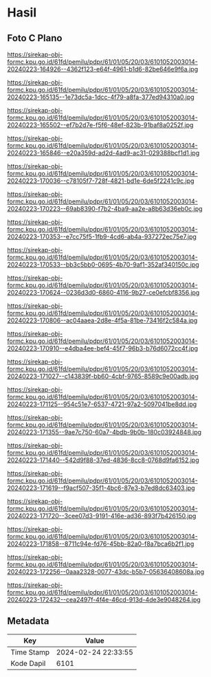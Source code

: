 # Hasil

## Foto C Plano

https://sirekap-obj-formc.kpu.go.id/61fd/pemilu/pdpr/61/01/05/20/03/6101052003014-20240223-164926--4362f123-e64f-4961-b1d6-82be646e9f6a.jpg

https://sirekap-obj-formc.kpu.go.id/61fd/pemilu/pdpr/61/01/05/20/03/6101052003014-20240223-165135--1e73dc5a-1dcc-4f79-a8fa-377ed94310a0.jpg

https://sirekap-obj-formc.kpu.go.id/61fd/pemilu/pdpr/61/01/05/20/03/6101052003014-20240223-165502--ef7b2d7e-f5f6-48ef-823b-91baf8a0252f.jpg

https://sirekap-obj-formc.kpu.go.id/61fd/pemilu/pdpr/61/01/05/20/03/6101052003014-20240223-165846--e20a359d-ad2d-4ad9-ac31-029388bcf1d1.jpg

https://sirekap-obj-formc.kpu.go.id/61fd/pemilu/pdpr/61/01/05/20/03/6101052003014-20240223-170036--c78105f7-728f-4821-bd1e-6de5f2241c9c.jpg

https://sirekap-obj-formc.kpu.go.id/61fd/pemilu/pdpr/61/01/05/20/03/6101052003014-20240223-170223--69ab8390-f7b2-4ba9-aa2e-a8b63d36eb0c.jpg

https://sirekap-obj-formc.kpu.go.id/61fd/pemilu/pdpr/61/01/05/20/03/6101052003014-20240223-170353--e7cc75f5-1fb9-4cd6-ab4a-937272ec75e7.jpg

https://sirekap-obj-formc.kpu.go.id/61fd/pemilu/pdpr/61/01/05/20/03/6101052003014-20240223-170533--bb3c5bb0-0695-4b70-9af1-352af340150c.jpg

https://sirekap-obj-formc.kpu.go.id/61fd/pemilu/pdpr/61/01/05/20/03/6101052003014-20240223-170624--0236d3d0-6860-4116-9b27-ce0efcbf8356.jpg

https://sirekap-obj-formc.kpu.go.id/61fd/pemilu/pdpr/61/01/05/20/03/6101052003014-20240223-170806--ac04aaea-2d8e-4f5a-81be-73416f2c584a.jpg

https://sirekap-obj-formc.kpu.go.id/61fd/pemilu/pdpr/61/01/05/20/03/6101052003014-20240223-170910--e4dba4ee-bef4-45f7-96b3-b76d6072cc4f.jpg

https://sirekap-obj-formc.kpu.go.id/61fd/pemilu/pdpr/61/01/05/20/03/6101052003014-20240223-171027--c143839f-bb60-4cbf-9765-8589c9e00adb.jpg

https://sirekap-obj-formc.kpu.go.id/61fd/pemilu/pdpr/61/01/05/20/03/6101052003014-20240223-171125--954c51e7-6537-4721-97a2-5097041be8dd.jpg

https://sirekap-obj-formc.kpu.go.id/61fd/pemilu/pdpr/61/01/05/20/03/6101052003014-20240223-171355--9ae7c750-60a7-4bdb-9b0b-180c03924848.jpg

https://sirekap-obj-formc.kpu.go.id/61fd/pemilu/pdpr/61/01/05/20/03/6101052003014-20240223-171440--542d9f88-37ed-4836-8cc8-0768d9fa6152.jpg

https://sirekap-obj-formc.kpu.go.id/61fd/pemilu/pdpr/61/01/05/20/03/6101052003014-20240223-171619--f9acf507-35f1-4bc6-87e3-b7ed8dc63403.jpg

https://sirekap-obj-formc.kpu.go.id/61fd/pemilu/pdpr/61/01/05/20/03/6101052003014-20240223-171720--3cee07d3-9191-416e-ad36-893f7b426150.jpg

https://sirekap-obj-formc.kpu.go.id/61fd/pemilu/pdpr/61/01/05/20/03/6101052003014-20240223-171858--8711c94e-fd76-45bb-82a0-f8a7bca6b2f1.jpg

https://sirekap-obj-formc.kpu.go.id/61fd/pemilu/pdpr/61/01/05/20/03/6101052003014-20240223-172256--0aaa2328-0077-43dc-b5b7-05636408608a.jpg

https://sirekap-obj-formc.kpu.go.id/61fd/pemilu/pdpr/61/01/05/20/03/6101052003014-20240223-172432--cea2497f-4f4e-46cd-913d-4de3e9048264.jpg


## Metadata

| Key        | Value               |
| ---------- | ------------------- |
| Time Stamp | 2024-02-24 22:33:55 |
| Kode Dapil | 6101                |



